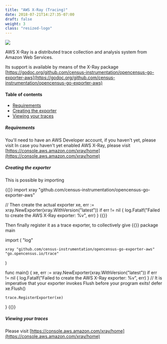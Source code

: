 ```yaml
---
title: "AWS X-Ray (Tracing)"
date: 2018-07-21T14:27:35-07:00
draft: false
weight: 3
class: "resized-logo"
---
```


![](https://d1.awsstatic.com/product-marketing/X-Ray/x-ray_web-app_diagram_light.21c38e4500dca09b3c8ca4cf87f896f7bbfb8a3b.png)

AWS X-Ray is a distributed trace collection and analysis system from Amazon Web Services.

Its support is available by means of the X-Ray package [https://godoc.org/github.com/census-instrumentation/opencensus-go-exporter-aws](https://godoc.org/github.com/census-instrumentation/opencensus-go-exporter-aws)

#### Table of contents
- [Requirements](#requirements)
- [Creating the exporter](#creating-the-exporter)
- [Viewing your traces](#viewing-your-traces)


##### Requirements
You'll need to have an AWS Developer account, if you haven't yet, please visit
In case you haven't yet enabled AWS X-Ray, please visit [https://console.aws.amazon.com/xray/home](https://console.aws.amazon.com/xray/home)

##### Creating the exporter

This is possible by importing

{{<highlight go>}}
import xray "github.com/census-instrumentation/opencensus-go-exporter-aws"

// Then create the actual exporter
xe, err := xray.NewExporter(xray.WithVersion("latest"))
if err != nil {
        log.Fatalf("Failed to create the AWS X-Ray exporter: %v", err)
}
{{</highlight>}}

Then finally register it as a trace exporter, to collectively give
{{<highlight go>}}
package main

import (
	"log"

	xray "github.com/census-instrumentation/opencensus-go-exporter-aws"
	"go.opencensus.io/trace"
)

func main() {
	xe, err := xray.NewExporter(xray.WithVersion("latest"))
	if err != nil {
		log.Fatalf("Failed to create the AWS X-Ray exporter: %v", err)
	}
	// It is imperative that your exporter invokes Flush before your program exits!
	defer xe.Flush()

	trace.RegisterExporter(xe)
}
{{</highlight>}}


##### Viewing your traces
Please visit [https://console.aws.amazon.com/xray/home](https://console.aws.amazon.com/xray/home)
